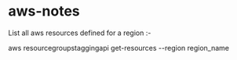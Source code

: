 # aws-notes

List all aws resources defined for a region :-

aws resourcegroupstaggingapi get-resources --region region_name
